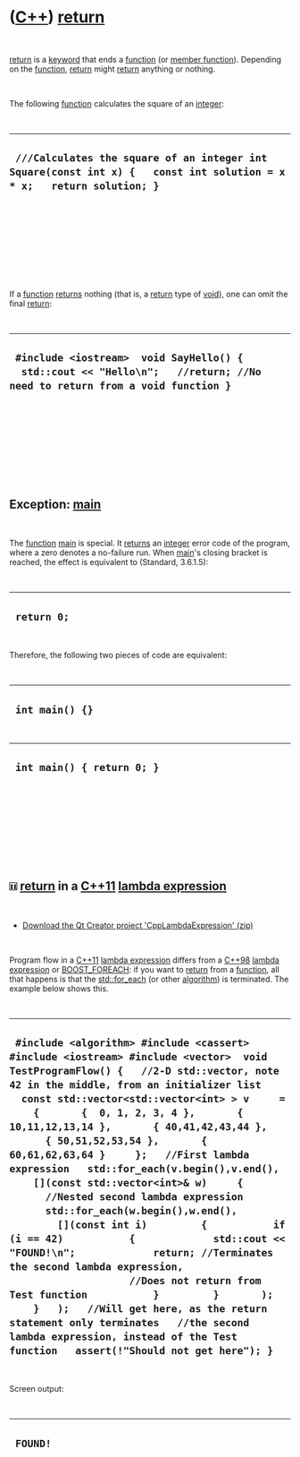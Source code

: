 
 

 

 

 

 

([C++](Cpp.md)) [return](CppReturn.md)
========================================

 

[return](CppReturn.md) is a [keyword](CppKeyword.md) that ends a
[function](CppFunction.md) (or [member
function](CppMemberFunction.md)). Depending on the
[function](CppFunction.md), [return](CppReturn.md) might
[return](CppReturn.md) anything or nothing.

 

The following [function](CppFunction.md) calculates the square of an
[integer](CppInt.md):

 

  ------------------------------------------------------------------------------------------------------------------------
  ` ///Calculates the square of an integer int Square(const int x) {   const int solution = x * x;   return solution; }`
  ------------------------------------------------------------------------------------------------------------------------

 

 

 

 

 

If a [function](CppFunction.md) [returns](CppReturn.md) nothing (that
is, a [return](CppReturn.md) type of [void](CppVoid.md)), one can omit
the final [return](CppReturn.md):

 

  ----------------------------------------------------------------------------------------------------------------------------
  ` #include <iostream>  void SayHello() {   std::cout << "Hello\n";   //return; //No need to return from a void function }`
  ----------------------------------------------------------------------------------------------------------------------------

 

 

 

 

 

Exception: [main](CppMain.md)
------------------------------

 

The [function](CppFunction.md) [main](CppMain.md) is special. It
[returns](CppReturn.md) an [integer](CppInt.md) error code of the
program, where a zero denotes a no-failure run. When
[main](CppMain.md)'s closing bracket is reached, the effect is
equivalent to (Standard, 3.6.1.5):

 

  --------------
  ` return 0;`
  --------------

 

Therefore, the following two pieces of code are equivalent:

 

  ------------------
  ` int main() {}`
  ------------------

 

  -----------------------------
  ` int main() { return 0; }`
  -----------------------------

 

 

 

 

 

![C++11](PicCpp11.png) [return](CppReturn.md) in a [C++11](Cpp11.md) [lambda expression](CppLambdaExpression.md)
-------------------------------------------------------------------------------------------------------------------

 

-   [Download the Qt Creator project
    'CppLambdaExpression' (zip)](CppLambdaExpression.zip)

 

Program flow in a [C++11](Cpp11.md) [lambda
expression](CppLambdaExpression.md) differs from a [C++98](Cpp98.md)
[lambda expression](CppLambdaExpression.md) or
[BOOST\_FOREACH](CppBOOST_FOREACH.md): if you want to
[return](CppReturn.md) from a [function](CppFunction.md), all that
happens is that the [std::for\_each](CppStdFor_each.md) (or other
[algorithm](CppAlgorithm.md)) is terminated. The example below shows
this.

 

  --------------------------------------------------------------------------------------------------------------------------------------------------------------------------------------------------------------------------------------------------------------------------------------------------------------------------------------------------------------------------------------------------------------------------------------------------------------------------------------------------------------------------------------------------------------------------------------------------------------------------------------------------------------------------------------------------------------------------------------------------------------------------------------------------------------------------------------------------------------------------------------------------------------------------------------------------------------------------------------------------------------
  ` #include <algorithm> #include <cassert> #include <iostream> #include <vector>  void TestProgramFlow() {   //2-D std::vector, note 42 in the middle, from an initializer list   const std::vector<std::vector<int> > v     =     {       {  0, 1, 2, 3, 4 },       { 10,11,12,13,14 },       { 40,41,42,43,44 },       { 50,51,52,53,54 },       { 60,61,62,63,64 }     };   //First lambda expression   std::for_each(v.begin(),v.end(),     [](const std::vector<int>& w)     {       //Nested second lambda expression       std::for_each(w.begin(),w.end(),         [](const int i)         {           if (i == 42)           {             std::cout << "FOUND!\n";             return; //Terminates the second lambda expression,                     //Does not return from Test function           }         }       );     }   );   //Will get here, as the return statement only terminates   //the second lambda expression, instead of the Test function   assert(!"Should not get here"); }`
  --------------------------------------------------------------------------------------------------------------------------------------------------------------------------------------------------------------------------------------------------------------------------------------------------------------------------------------------------------------------------------------------------------------------------------------------------------------------------------------------------------------------------------------------------------------------------------------------------------------------------------------------------------------------------------------------------------------------------------------------------------------------------------------------------------------------------------------------------------------------------------------------------------------------------------------------------------------------------------------------------------------

 

Screen output:

 

  -----------
  ` FOUND!`
  -----------

 

 

 

 

 

 

